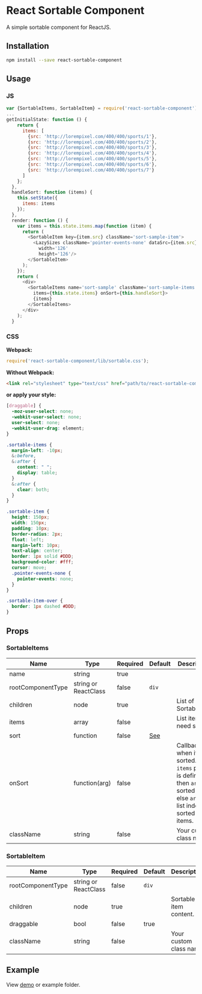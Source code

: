 # React Sortable Component

A simple sortable component for ReactJS.

## Installation

```bash
npm install --save react-sortable-component
```

## Usage

### JS

```js
var {SortableItems, SortableItem} = require('react-sortable-component');
...
getInitialState: function () {
    return {
      items: [
        {src: 'http://lorempixel.com/400/400/sports/1'},
        {src: 'http://lorempixel.com/400/400/sports/2'},
        {src: 'http://lorempixel.com/400/400/sports/3'},
        {src: 'http://lorempixel.com/400/400/sports/4'},
        {src: 'http://lorempixel.com/400/400/sports/5'},
        {src: 'http://lorempixel.com/400/400/sports/6'},
        {src: 'http://lorempixel.com/400/400/sports/7'}
      ]
    };
  },
  handleSort: function (items) {
    this.setState({
      items: items
    });
  },
  render: function () {
    var items = this.state.items.map(function (item) {
      return (
        <SortableItem key={item.src} className='sort-sample-item'>
          <LazySizes className='pointer-events-none' dataSrc={item.src}
            width='126'
            height='126'/>
        </SortableItem>
      );
    });
    return (
      <div>
        <SortableItems name='sort-sample' className='sort-sample-items'
          items={this.state.items} onSort={this.handleSort}>
          {items}
        </SortableItems>
      </div>
    );
  }

```

### CSS

**Webpack:**

```js
require('react-sortable-component/lib/sortable.css');
```

**Without Webpack:**

```html
<link rel="stylesheet" type="text/css" href="path/to/react-sortable-component/lib/sortable.css">
```

**or apply your style:**

```scss
[draggable] {
  -moz-user-select: none;
  -webkit-user-select: none;
  user-select: none;
  -webkit-user-drag: element;
}

.sortable-items {
  margin-left: -10px;
  &:before,
  &:after {
    content: " ";
    display: table;
  }
  &:after {
    clear: both;
  }
}

.sortable-item {
  height: 150px;
  width: 150px;
  padding: 10px;
  border-radius: 2px;
  float: left;
  margin-left: 10px;
  text-align: center;
  border: 1px solid #DDD;
  background-color: #fff;
  cursor: move;
  .pointer-events-none {
    pointer-events: none;
  }
}

.sortable-item-over {
  border: 1px dashed #DDD;
}

```

## Props

### SortableItems

| Name | Type | Required | Default | Description |
|------|------|----------|---------|-------------|
| name | string | true |  |  |
| rootComponentType | string or ReactClass | false | `div` |  |
| children | node | true | | List of SortableItem |
| items | array | false | | List item need sort. |
| sort | function | false | [See](https://github.com/vn38minhtran/react-sortable-component/blob/master/src/SortableItems.js#L14) |  |
| onSort | function(arg) | false | | Callback when items sorted. If `items` prop is defined then `arg` is sorted items else `arg` is list index of sorted items. |
| className | string | false | | Your custom class name. |

### SortableItem

| Name | Type | Required | Default | Description |
|------|------|----------|---------|-------------|
| rootComponentType | string or ReactClass | false | `div` |  |
| children | node | true | | Sortable item content. |
| draggable | bool | false | true | |
| className | string | false | | Your custom class name. |

## Example

View [demo](http://vn38minhtran.github.io/react-sortable-component) or example folder.
